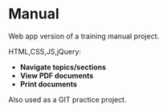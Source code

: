 # Manual

Web app version of a training manual project.

HTML,CSS,JS,jQuery:

* **Navigate topics/sections**
* **View PDF documents**
* **Print documents** 

Also used as a GIT practice project.